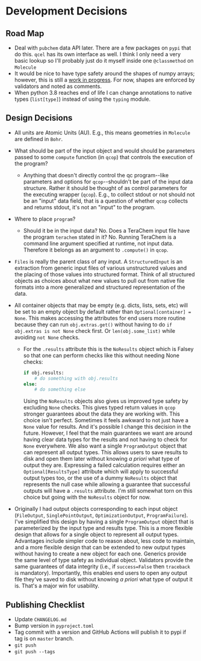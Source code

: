 # Development Decisions

## Road Map

- Deal with `pubchem` data API later. There are a few packages on `pypi` that do this. `qcel` has its own interface as well. I think I only need a very basic lookup so I'll probably just do it myself inside one `@classmethod` on `Molecule`
- It would be nice to have type safety around the shapes of numpy arrays; however, this is still a [work in progress](https://github.com/numpy/numpy/issues/16544). For now, shapes are enforced by validators and noted as comments.
- When python 3.8 reaches end of life I can change annotations to native types (`list[type]`) instead of using the `typing` module.

## Design Decisions

- All units are Atomic Units (AU). E.g., this means geometries in `Molecule` are defined in `Bohr`.

- What should be part of the input object and would should be parameters passed to some `compute` function (in `qcop`) that controls the execution of the program?
  - Anything that doesn't directly control the qc program--like parameters and options for `qcop`--shouldn't be part of the input data structure. Rather it should be thought of as control parameters for the executing wrapper (`qcop`). E.g., to collect stdout or not should not be an "input" data field, that is a question of whether `qcop` collects and returns stdout, it's not an "input" to the program.
- Where to place `program`?
  - Should it be in the input data? No. Does a TeraChem input file have the program `terachem` stated in it? No. Running TeraChem is a command line argument specified at runtime, not input data. Therefore it belongs as an argument to `.compute()` in `qcop`.
- `Files` is really the parent class of any input. A `StructuredInput` is an extraction from generic input files of various unstructured values and the placing of those values into structured format. Think of all structured objects as choices about what new values to pull out from native file formats into a more generalized and structured representation of the data.
- All container objects that may be empty (e.g. dicts, lists, sets, etc) will be set to an empty object by default rather than `Optional[container] = None`. This makes accessing the attributes for end users more routine because they can run `obj.extras.get()` without having to do `if obj.extras is not None` check first. Or `len(obj.some_list)` while avoiding `not None` checks.

  - For the `.results` attribute this is the `NoResults` object which is Falsey so that one can perform checks like this without needing None checks:
    ```python
    if obj.results:
        # do something with obj.results
    else:
        # do something else
    ```
    Using the `NoResults` objects also gives us improved type safety by excluding `None` checks. This gives typed return values in `qcop` stronger guarantees about the data they are working with. This choice isn't perfect. Sometimes it feels awkward to not just have a `None` value for results. And it's possible I change this decision in the future. However, I feel that the main guarantees we want are around having clear data types for the results and not having to check for `None` everywhere. We also want a single `ProgramOutput` object that can represent all output types. This allows users to save results to disk and open them later without knowing _a priori_ what type of output they are. Expressing a failed calculation requires either an `Optional[ResultsType]` attribute which will apply to successful output types too, or the use of a dummy `NoResults` object that represents the null case while allowing a guarantee that successful outputs will have a `.results` attribute. I'm still somewhat torn on this choice but going with the `NoResults` object for now.

- Originally I had output objects corresponding to each input object (`FileOutput`, `SinglePointOutput`, `OptimizationOutput`, `ProgramFailure`). I've simplified this design by having a single `ProgramOutput` object that is parameterized by the input type and results type. This is a more flexible design that allows for a single object to represent all output types. Advantages include simpler code to reason about, less code to maintain, and a more flexible design that can be extended to new output types without having to create a new object for each one. Generics provide the same level of type safety as individual object. Validators provide the same guarantees of data integrity (i.e., if `success=False` then `traceback` is mandatory). Importantly, this enables end users to open any output file they've saved to disk without knowing _a priori_ what type of output it is. That's a major win for usability.

## Publishing Checklist

- Update `CHANGELOG.md`
- Bump version in `pyproject.toml`
- Tag commit with a version and GitHub Actions will publish it to pypi if tag is on `master` branch.
- `git push`
- `git push --tags`
